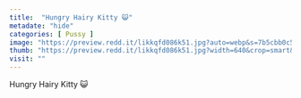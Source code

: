 ```yaml
---
title:  "Hungry Hairy Kitty 😺"
metadate: "hide"
categories: [ Pussy ]
image: "https://preview.redd.it/likkqfd086k51.jpg?auto=webp&s=7b5cbb0c55bd67310b31d165857026c0a76852b4"
thumb: "https://preview.redd.it/likkqfd086k51.jpg?width=640&crop=smart&auto=webp&s=92477a69d18914efaf06f9cbeb110231033dc318"
visit: ""
---
```

Hungry Hairy Kitty 😺
